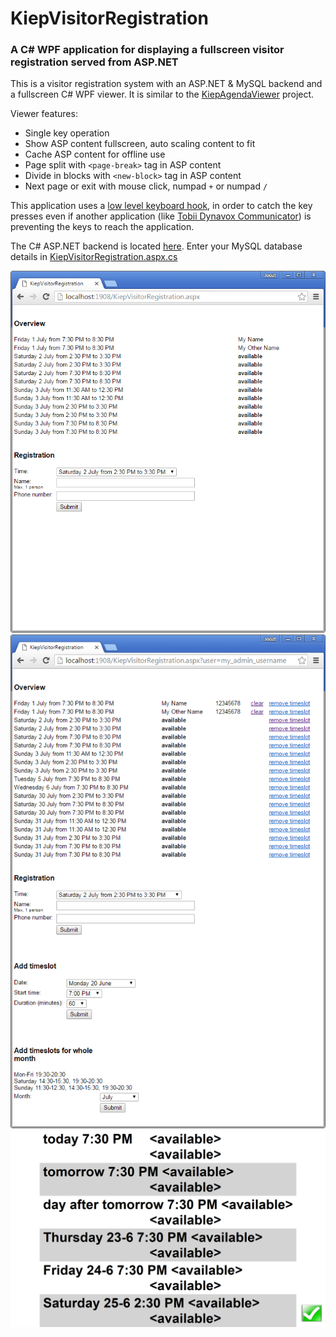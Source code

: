 # KiepVisitorRegistration
### A C# WPF application for displaying a fullscreen visitor registration served from ASP.NET

This is a visitor registration system with an ASP.NET & MySQL backend and a fullscreen C# WPF viewer. It is similar to the [KiepAgendaViewer](https://github.com/Joozt/KiepAgendaViewer) project.

Viewer features:
- Single key operation
- Show ASP content fullscreen, auto scaling content to fit
- Cache ASP content for offline use
- Page split with `<page-break>` tag in ASP content
- Divide in blocks with `<new-block>` tag in ASP content
- Next page or exit with mouse click, numpad `+` or numpad `/`

This application uses a [low level keyboard hook](LowLevelKeyboardHook.cs), in order to catch the key presses even if another application (like [Tobii Dynavox Communicator](http://www.tobiidynavox.com/)) is preventing the keys to reach the application.

The C# ASP.NET backend is located [here](KiepVisitorRegistration/). Enter your MySQL database details in [KiepVisitorRegistration.aspx.cs](KiepVisitorRegistration/KiepVisitorRegistration.aspx.cs)

![Screenshot](Screenshot1.png "Screenshot")
![Screenshot](Screenshot2.png "Screenshot")
![Screenshot](Screenshot3.png "Screenshot")